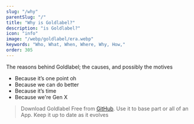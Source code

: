 ```yaml
---
slug: "/why"
parentSlug: "/"
title: "Why is Goldlabel?"
description: "is Goldlabel?"
icon: "info"
image: "/webp/goldlabel/era.webp"
keywords: "Who, What, When, Where, Why, How,"
order: 305
---
```

The reasons behind Goldlabel; the causes, and possibly the motives

- Because it’s one point oh
- Because we can do better
- Because it’s time
- Because we're Gen X


> Download Goldlabel Free from [GitHub](https://github.com/listingslab-software/goldlabelopensource). Use it to base part or all of an App. Keep it up to date as it evolves